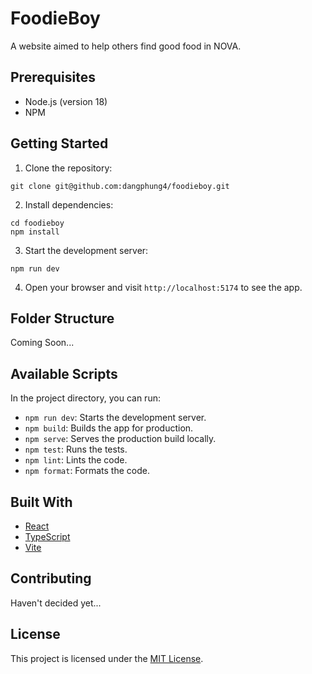 # FoodieBoy

  A website aimed to help others find good food in NOVA.

  ## Prerequisites

  - Node.js (version 18)
  - NPM

  ## Getting Started

  1. Clone the repository:

    git clone git@github.com:dangphung4/foodieboy.git
    

  2. Install dependencies:

    cd foodieboy
    npm install

  3. Start the development server:

    npm run dev

  4. Open your browser and visit `http://localhost:5174` to see the app.

  ## Folder Structure

  Coming Soon...

  ## Available Scripts

  In the project directory, you can run:

  - `npm run dev`: Starts the development server.
  - `npm build`: Builds the app for production.
  - `npm serve`: Serves the production build locally.
  - `npm test`: Runs the tests.
  - `npm lint`: Lints the code.
  - `npm format`: Formats the code.

  ## Built With

  - [React](https://reactjs.org/)
  - [TypeScript](https://www.typescriptlang.org/)
  - [Vite](https://vitejs.dev/)

  ## Contributing

   Haven't decided yet...
   
  ## License

  This project is licensed under the [MIT License](LICENSE).